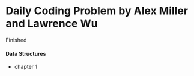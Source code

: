 # Daily Coding Problem by Alex Miller and Lawrence Wu

Finished

#### Data Structures
 - chapter 1 
